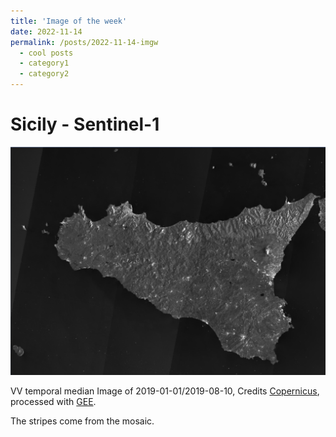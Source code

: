 ```yaml
---
title: 'Image of the week'
date: 2022-11-14
permalink: /posts/2022-11-14-imgw
  - cool posts
  - category1
  - category2
---
```




# Sicily - Sentinel-1

![](/images/imgw/22-11-14.png)

VV temporal median Image of 2019-01-01/2019-08-10, Credits [Copernicus](https://www.copernicus.eu/it), processed with [GEE](https://earthengine.google.com/).

The stripes come from the mosaic.